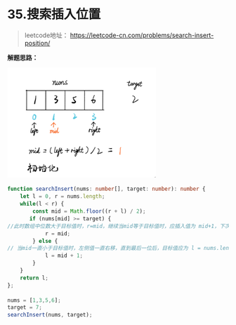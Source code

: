 # 35.搜索插入位置

> leetcode地址： https://leetcode-cn.com/problems/search-insert-position/

**解题思路：**

<img src="../../img/搜索插入位置.png" alt="搜索插入位置" style="zoom:33%;" />

````typescript
function searchInsert(nums: number[], target: number): number {
    let l = 0, r = nums.length;
    while(l < r) {
        const mid = Math.floor((r + l) / 2);
       if (nums[mid] >= target) {
//此时数组中位数大于目标值时，r=mid，继续当mid等于目标值时，应插入值为 mid+1，下次循环 l=mid+1 跳出循环。
            r = mid; 
        } else {
// 当mid一直小于目标值时，左侧值一直右移，直到最后一位后，目标值应为 l = nums.length + 1
            l = mid + 1; 
        }
    }
    return l;
};

nums = [1,3,5,6];
target = 7;
searchInsert(nums, target);
````

